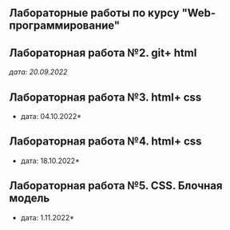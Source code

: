 ## Лабораторные работы по курсу "Web-программирование"

## Лабораторная работа №2. git+ html 

*дата: 20.09.2022* 

## Лабораторная работа №3. html+ css

* дата: 04.10.2022* 

## Лабораторная работа №4. html+ css

* дата: 18.10.2022* 

## Лабораторная работа №5. CSS. Блочная модель 

* дата: 1.11.2022* 
